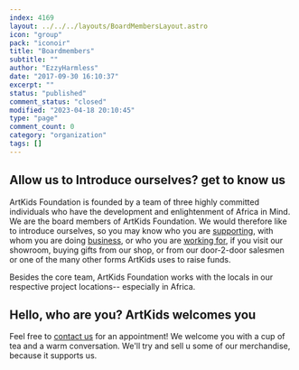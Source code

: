 ```yaml
---
index: 4169
layout: ../../../layouts/BoardMembersLayout.astro
icon: "group"
pack: "iconoir"
title: "Boardmembers"
subtitle: ""
author: "EzzyHarmless"
date: "2017-09-30 16:10:37"
excerpt: ""
status: "published"
comment_status: "closed"
modified: "2023-04-18 20:10:45"
type: "page"
comment_count: 0
category: "organization"
tags: []
---
```


## Allow us to Introduce ourselves? get to know us

ArtKids Foundation is founded by a team of three highly committed individuals who have the development and enlightenment of Africa in Mind. We are the board members of ArtKids Foundation. We would therefore like to introduce ourselves, so you may know who you are [supporting](/en/donations/), with whom you are doing [business](/en/contact-us), or who you are [working for](/en/job-offerings/), if you visit our showroom, buying gifts from our shop, or from our door-2-door salesmen or one of the many other forms ArtKids uses to raise funds.

Besides the core team, ArtKids Foundation works with the locals in our respective project locations-- especially in Africa.

## Hello, who are you? ArtKids welcomes you

Feel free to [contact us](/en/contact-us) for an appointment! We welcome you with a cup of tea and a warm conversation. We'll try and sell u some of our merchandise, because it supports us.